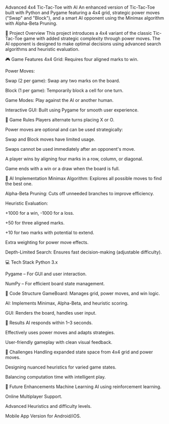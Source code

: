 Advanced 4x4 Tic-Tac-Toe with AI
An enhanced version of Tic-Tac-Toe built with Python and Pygame featuring a 4x4 grid, strategic power moves ("Swap" and "Block"), and a smart AI opponent using the Minimax algorithm with Alpha-Beta Pruning.

🧠 Project Overview
This project introduces a 4x4 variant of the classic Tic-Tac-Toe game with added strategic complexity through power moves. The AI opponent is designed to make optimal decisions using advanced search algorithms and heuristic evaluation.

🎮 Game Features
4x4 Grid: Requires four aligned marks to win.

Power Moves:

Swap (2 per game): Swap any two marks on the board.

Block (1 per game): Temporarily block a cell for one turn.

Game Modes: Play against the AI or another human.

Interactive GUI: Built using Pygame for smooth user experience.

🧩 Game Rules
Players alternate turns placing X or O.

Power moves are optional and can be used strategically:

Swap and Block moves have limited usage.

Swaps cannot be used immediately after an opponent's move.

A player wins by aligning four marks in a row, column, or diagonal.

Game ends with a win or a draw when the board is full.

🧠 AI Implementation
Minimax Algorithm: Explores all possible moves to find the best one.

Alpha-Beta Pruning: Cuts off unneeded branches to improve efficiency.

Heuristic Evaluation:

+1000 for a win, -1000 for a loss.

+50 for three aligned marks.

+10 for two marks with potential to extend.

Extra weighting for power move effects.

Depth-Limited Search: Ensures fast decision-making (adjustable difficulty).

💻 Tech Stack
Python 3.x

Pygame – For GUI and user interaction.

NumPy – For efficient board state management.

📁 Code Structure
GameBoard: Manages grid, power moves, and win logic.

AI: Implements Minimax, Alpha-Beta, and heuristic scoring.

GUI: Renders the board, handles user input.

🧪 Results
AI responds within 1–3 seconds.

Effectively uses power moves and adapts strategies.

User-friendly gameplay with clean visual feedback.

🚧 Challenges
Handling expanded state space from 4x4 grid and power moves.

Designing nuanced heuristics for varied game states.

Balancing computation time with intelligent play.

🚀 Future Enhancements
Machine Learning AI using reinforcement learning.

Online Multiplayer Support.

Advanced Heuristics and difficulty levels.

Mobile App Version for Android/iOS.
